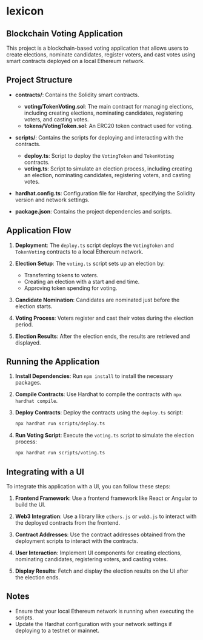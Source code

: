 # lexicon


## Blockchain Voting Application

This project is a blockchain-based voting application that allows users to create elections, nominate candidates, register voters, and cast votes using smart contracts deployed on a local Ethereum network.

## Project Structure

- **contracts/**: Contains the Solidity smart contracts.
  - **voting/TokenVoting.sol**: The main contract for managing elections, including creating elections, nominating candidates, registering voters, and casting votes.
  - **tokens/VotingToken.sol**: An ERC20 token contract used for voting.

- **scripts/**: Contains the scripts for deploying and interacting with the contracts.
  - **deploy.ts**: Script to deploy the `VotingToken` and `TokenVoting` contracts.
  - **voting.ts**: Script to simulate an election process, including creating an election, nominating candidates, registering voters, and casting votes.

- **hardhat.config.ts**: Configuration file for Hardhat, specifying the Solidity version and network settings.

- **package.json**: Contains the project dependencies and scripts.

## Application Flow

1. **Deployment**: The `deploy.ts` script deploys the `VotingToken` and `TokenVoting` contracts to a local Ethereum network.

2. **Election Setup**: The `voting.ts` script sets up an election by:
   - Transferring tokens to voters.
   - Creating an election with a start and end time.
   - Approving token spending for voting.

3. **Candidate Nomination**: Candidates are nominated just before the election starts.

4. **Voting Process**: Voters register and cast their votes during the election period.

5. **Election Results**: After the election ends, the results are retrieved and displayed.

## Running the Application

1. **Install Dependencies**: Run `npm install` to install the necessary packages.

2. **Compile Contracts**: Use Hardhat to compile the contracts with `npx hardhat compile`.

3. **Deploy Contracts**: Deploy the contracts using the `deploy.ts` script:
   ```bash
   npx hardhat run scripts/deploy.ts
   ```

4. **Run Voting Script**: Execute the `voting.ts` script to simulate the election process:
   ```bash
   npx hardhat run scripts/voting.ts
   ```

## Integrating with a UI

To integrate this application with a UI, you can follow these steps:

1. **Frontend Framework**: Use a frontend framework like React or Angular to build the UI.

2. **Web3 Integration**: Use a library like `ethers.js` or `web3.js` to interact with the deployed contracts from the frontend.

3. **Contract Addresses**: Use the contract addresses obtained from the deployment scripts to interact with the contracts.

4. **User Interaction**: Implement UI components for creating elections, nominating candidates, registering voters, and casting votes.

5. **Display Results**: Fetch and display the election results on the UI after the election ends.

## Notes

- Ensure that your local Ethereum network is running when executing the scripts.
- Update the Hardhat configuration with your network settings if deploying to a testnet or mainnet.
